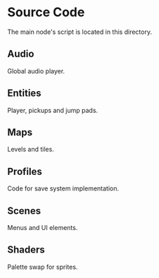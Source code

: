 # Source Code
The main node's script is located in this directory.

## Audio
Global audio player.

## Entities
Player, pickups and jump pads.

## Maps
Levels and tiles.

## Profiles
Code for save system implementation.

## Scenes
Menus and UI elements.

## Shaders
Palette swap for sprites.